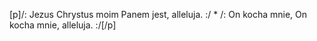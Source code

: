 [p]/: Jezus Chrystus moim Panem jest, alleluja. :/ * /: On kocha mnie, On kocha mnie, alleluja. :/[/p]